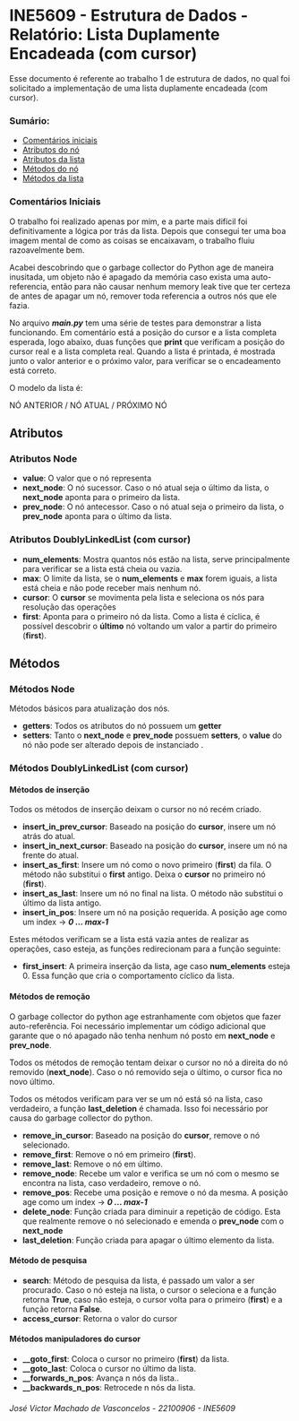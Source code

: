 # INE5609 - Estrutura de Dados - Relatório: Lista Duplamente Encadeada (com cursor)

Esse documento é referente ao trabalho 1 de estrutura de dados, no qual foi solicitado a implementação de uma lista duplamente encadeada (com cursor).

### Sumário:

- [Comentários iniciais](#comentários-iniciais)
- [Atributos do nó](#atributos-node)
- [Atributos da lista](#atributos-doublylinkedlist)
- [Métodos do nó](#métodos-node)
- [Métodos da lista](#métodos-doublylinkedlist)


### Comentários Iniciais

O trabalho foi realizado apenas por mim, e a parte mais dificil foi definitivamente a lógica por trás da lista. Depois que consegui ter uma boa imagem mental de como as coisas se encaixavam, o trabalho fluiu razoavelmente bem. 

Acabei descobrindo que o garbage collector do Python age de maneira inusitada, um objeto não é apagado da memória caso exista uma auto-referencia, então para não causar nenhum memory leak tive que ter certeza de antes de apagar um nó, remover toda referencia a outros nós que ele fazia.

No arquivo ***main.py*** tem uma série de testes para demonstrar a lista funcionando. Em comentário está a posição do cursor e a lista completa esperada, logo abaixo, duas funções que **print** que verificam a posição do cursor real e a lista completa real. Quando a lista é printada, é mostrada junto o valor anterior e o próximo valor, para verificar se o encadeamento está correto.

O modelo da lista é:

NÓ ANTERIOR / NÓ ATUAL / PRÓXIMO NÓ

## Atributos

### Atributos Node

- **value**: O valor que o nó representa
- **next_node**: O nó sucessor. Caso o nó atual seja o último da lista, o **next_node** aponta para o primeiro da lista.
- **prev_node**: O nó antecessor. Caso o nó atual seja o primeiro da lista, o **prev_node** aponta para o último da lista.

### Atributos DoublyLinkedList (com cursor)

- **num_elements**: Mostra quantos nós estão na lista, serve principalmente para verificar se a lista está cheia ou vazia.
- **max**: O limite da lista, se o **num_elements** e **max** forem iguais, a lista está cheia e não pode receber mais nenhum nó. 
- **cursor**: O **cursor** se movimenta pela lista e seleciona os nós para resolução das operações
- **first**: Aponta para o primeiro nó da lista. Como a lista é cíclica, é possível descobrir o **último** nó voltando um valor a partir do primeiro (**first**).

## Métodos

### Métodos Node

Métodos básicos para atualização dos nós.
- **getters**: Todos os atributos do nó possuem um **getter**
- **setters**: Tanto o **next_node** e **prev_node** possuem **setters**, o **value** do nó não pode ser alterado depois de instanciado .

### Métodos DoublyLinkedList (com cursor)


#### Métodos de inserção

Todos os métodos de inserção deixam o cursor no nó recém criado.

- **insert_in_prev_cursor**: Baseado na posição do **cursor**, insere um nó atrás do atual.
- **insert_in_next_cursor**: Baseado na posição do **cursor**, insere um nó na frente do atual.
- **insert_as_first**: Insere um nó como o novo primeiro (**first**) da fila. O método não substitui o **first** antigo. Deixa o **cursor** no primeiro nó (**first**).
- **insert_as_last**: Insere um nó no final na lista. O método não substitui o último da lista antigo.
- **insert_in_pos**: Insere um nó na posição requerida. A posição age como um index -> ***0 ... max-1***

Estes métodos verificam se a lista está vazia antes de realizar as operações, caso esteja, as funções redirecionam para a função seguinte:

- **first_insert**: A primeira inserção da lista, age caso **num_elements** esteja 0. Essa função que cria o comportamento cíclico da lista.

#### Métodos de remoção

O garbage collector do python age estranhamente com objetos que fazer auto-referência. Foi necessário implementar um código adicional que garante que o nó apagado não tenha nenhum nó posto em **next_node** e **prev_node**.

Todos os métodos de remoção tentam deixar o cursor no nó a direita do nó removido (**next_node**). Caso o nó removido seja o último, o cursor fica no novo último.

Todos os métodos verificam para ver se um nó está só na lista, caso verdadeiro, a função **last_deletion** é chamada. Isso foi necessário por causa do garbage collector do python.

- **remove_in_cursor**: Baseado na posição do **cursor**, remove o nó selecionado.
- **remove_first**: Remove o nó em primeiro (**first**).
- **remove_last**: Remove o nó em último.
- **remove_node**: Recebe um valor e verifica se um nó com o mesmo se encontra na lista, caso verdadeiro, remove o nó.
- **remove_pos**: Recebe uma posição e remove o nó da mesma. A posição age como um index -> ***0 ... max-1***
- **delete_node**: Função criada para diminuir a repetição de código. Esta que realmente remove o nó selecionado e emenda o **prev_node** com o **next_node**
- **last_deletion**: Função criada para apagar o último elemento da lista.

#### Método de pesquisa

- **search**: Método de pesquisa da lista, é passado um valor a ser procurado. Caso o nó esteja na lista, o cursor o seleciona e a função retorna **True**, caso não esteja, o cursor volta para o primeiro (**first**) e a função retorna **False**.
- **access_cursor**: Retorna o valor do cursor

#### Métodos manipuladores do cursor

- **__goto_first**: Coloca o cursor no primeiro (**first**) da lista.
- **__goto_last**: Coloca o cursor no último da lista.
- **__forwards_n_pos**: Avança n nós da lista..
- **__backwards_n_pos**: Retrocede n nós da lista.


###### José Victor Machado de Vasconcelos - 22100906 - INE5609 